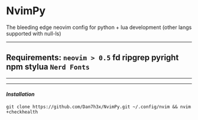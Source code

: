# NvimPy
The bleeding edge neovim config for python + lua development (other langs supported with null-ls)


----------
Requirements:
`neovim > 0.5`
fd
ripgrep
pyright
npm
stylua
`Nerd Fonts`
----------

----------
----------
#### ***Installation*** 
```unix
git clone https://github.com/Dan7h3x/NvimPy.git ~/.config/nvim && nvim +checkhealth
``` 

